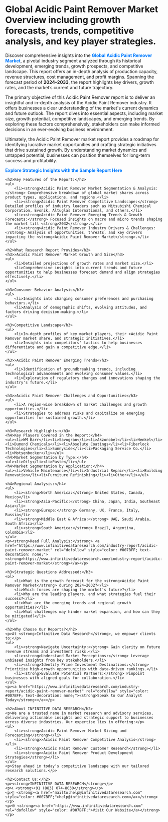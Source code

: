 <h1>Global Acidic Paint Remover Market Overview including growth forecasts, trends, competitive analysis, and key player strategies.</h1>
    <p>
        Discover comprehensive insights into the 
        <a href="https://www.infinitivedataresearch.com/industry-report/acidic-paint-remover-market" rel="dofollow" style="color: #007BFF; text-decoration: none;"><strong>Global Acidic Paint Remover Market</strong></a>, a pivotal industry segment analyzed through its historical development, emerging trends, growth prospects, and competitive landscape. This report offers an in-depth analysis of production capacity, revenue structures, cost management, and profit margins. Spanning the forecast period of <strong>2024–2033</strong>, the report highlights key drivers, growth rates, and the market’s current and future trajectory.
    </p>
    <p>
        The primary objective of this Acidic Paint Remover report is to deliver an insightful and in-depth analysis of the Acidic Paint Remover industry. It offers businesses a clear understanding of the market's current dynamics and future outlook. The report dives into essential aspects, including market size, growth potential, competitive landscapes, and emerging trends. By exploring these factors comprehensively, stakeholders can make informed decisions in an ever-evolving business environment.
    </p>
    <p>
        Ultimately, the Acidic Paint Remover market report provides a roadmap for identifying lucrative market opportunities and crafting strategic initiatives that drive sustained growth. By understanding market dynamics and untapped potential, businesses can position themselves for long-term success and profitability.
    </p>
    <p>
        <a href="https://www.infinitivedataresearch.com/request-sample/reportId=93230" style="color: #007BFF; text-decoration: none;"><strong>Explore Strategic Insights with the Sample Report Here</strong></a>
    </p>

    <h2>Key Features of the Report:</h2>
    <ul>
        <li><strong>Acidic Paint Remover Market Segmentation & Analysis:</strong> Comprehensive breakdown of global market shares across product types, applications, and regions.</li>
        <li><strong>Acidic Paint Remover Competitive Landscape:</strong> Detailed profiles of industry leaders such as Mitsubishi Chemical Corporation, Evonik, Altuglas International, and others.</li>
        <li><strong>Acidic Paint Remover Emerging Trends & Growth Forecasts:</strong> Focused insights on macro and micro trends shaping the market till <strong>2032</strong>.</li>
        <li><strong>Acidic Paint Remover Industry Drivers & Challenges:</strong> Analysis of opportunities, threats, and key drivers impacting the <strong>Acidic Paint Remover Market</strong>.</li>
    </ul>

    <h2>What Research Report Provides</h2>
    <h3>>Acidic Paint Remover Market Growth and Size</h3>
    <ul>
        <li>Detailed projections of growth rates and market size.</li>
        <li>Comprehensive insights into current trends and future opportunities to help businesses forecast demand and align strategies effectively.</li>
    </ul>

    <h3>Consumer Behavior Analysis</h3>
    <ul>
        <li>Insights into changing consumer preferences and purchasing behaviors.</li>
        <li>Analysis of demographic shifts, evolving attitudes, and factors driving decision-making.</li>
    </ul>

    <h3>Competitive Landscape</h3>
    <ul>
        <li>In-depth profiles of key market players, their >Acidic Paint Remover market share, and strategic initiatives.</li>
        <li>Insights into competitors' tactics to help businesses differentiate and gain a competitive edge.</li>
    </ul>

    <h3>>Acidic Paint Remover Emerging Trends</h3>
    <ul>
        <li>Identification of groundbreaking trends, including technological advancements and evolving consumer values.</li>
        <li>Exploration of regulatory changes and innovations shaping the industry's future.</li>
    </ul>

    <h3>>Acidic Paint Remover Challenges and Opportunities</h3>
    <ul>
        <li>A region-wise breakdown of market challenges and growth opportunities.</li>
        <li>Strategies to address risks and capitalize on emerging opportunities for sustained growth.</li>
    </ul>

    <h3>Research Highlights:</h3>
    <h4>Key Players Covered in the Report:</h4>
    <ul><li>WM Barr</li><li>Savogran</li><li>Akzonobel</li><li>Henkel</li><li>Dumond Chemicals</li><li>Absolute Coatings</li><li>Fiberlock Technologies</li><li>Sunnyside</li><li>Packaging Service Co.</li><li>Motsenbocker</li></ul>
    <h4>Market Segmentation by Type:</h4>
    <ul><li>Oily</li><li>Paste</li></ul>
    <h4>Market Segmentation by Application:</h4>
    <ul><li>Vehicle Maintenance</li><li>Industrial Repair</li><li>Building Renovation</li><li>Furniture Refinishing</li><li>Other</li></ul>

    <h4>Regional Analysis:</h4>
    <ul>
        <li><strong>North America:</strong> United States, Canada, Mexico</li>
        <li><strong>Asia-Pacific:</strong> China, Japan, India, Southeast Asia</li>
        <li><strong>Europe:</strong> Germany, UK, France, Italy, Russia</li>
        <li><strong>Middle East & Africa:</strong> UAE, Saudi Arabia, South Africa</li>
        <li><strong>South America:</strong> Brazil, Argentina, Colombia</li>
    </ul>
    <p><strong>Read Full Analysis:</strong> <a href="https://www.infinitivedataresearch.com/industry-report/acidic-paint-remover-market" rel="dofollow" style="color: #007BFF; text-decoration: none;"><strong>https://www.infinitivedataresearch.com/industry-report/acidic-paint-remover-market</strong></a></p>

    <h3>Strategic Questions Addressed:</h3>
    <ol>
        <li>What is the growth forecast for the <strong>Acidic Paint Remover Market</strong> during 2024–2032?</li>
        <li>Which forces are shaping the market's future?</li>
        <li>Who are the leading players, and what strategies fuel their success?</li>
        <li>What are the emerging trends and regional growth opportunities?</li>
        <li>What challenges may hinder market expansion, and how can they be mitigated?</li>
    </ol>

    <h2>Why Choose Our Reports?</h2>
    <p>At <strong>Infinitive Data Research</strong>, we empower clients to:</p>
    <ul>
        <li><strong>Navigate Uncertainty:</strong> Gain clarity on future revenue streams and investment risks.</li>
        <li><strong>Understand Market Perceptions:</strong> Leverage unbiased insights from key stakeholders.</li>
        <li><strong>Identify Prime Investment Destinations:</strong> Prioritize high-growth opportunities with data-driven rankings.</li>
        <li><strong>Evaluate Potential Partners:</strong> Pinpoint businesses with aligned goals for collaboration.</li>
    </ul>
    <p><a href="https://www.infinitivedataresearch.com/industry-report/acidic-paint-remover-market" rel="dofollow" style="color: #007BFF; text-decoration: none;"><strong>Speak to Our Analyst Today</strong></a></p>

    <h2>About INFINITIVE DATA RESEARCH</h2>
    <p>We are a trusted name in market research and advisory services, delivering actionable insights and strategic support to businesses across diverse industries. Our expertise lies in offering:</p>
    <ul>
        <li><strong>Acidic Paint Remover Market Sizing and Forecasting</strong></li>
        <li><strong>>Acidic Paint Remover Competitive Analysis</strong></li>
        <li><strong>>Acidic Paint Remover Customer Research</strong></li>
        <li><strong>>Acidic Paint Remover Product Development Strategies</strong></li>
    </ul>
    <p>Stay ahead in today’s competitive landscape with our tailored research solutions.</p>

    <h2>Contact Us:</h2>
    <p><strong>INFINITIVE DATA RESEARCH</strong></p>
    <p>📞 <strong>+91 (883) 074-8030</strong></p>
    <p>📧 <strong><a href="mailto:help@infinitivedataresearch.com" style="color: #007BFF;">help@infinitivedataresearch.com</a></strong></p>
    <p>🌐 <strong><a href="https://www.infinitivedataresearch.com" rel="dofollow" style="color: #007BFF;">Visit Our Website</a></strong></p>
</body>
</html>